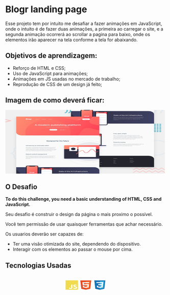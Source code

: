 <h1 align="centre">Blogr landing page</h1>

Esse projeto tem por intuito me desafiar a fazer animações em JavaScript, onde o intuito é de fazer duas animações, a primeira ao carregar o site, e a segunda animação ocorrerá ao scrollar a pagina para baixo, onde os elementos irão aparecer na tela conforme a tela for abaixando.

## Objetivos de aprendizagem:
- Reforço de HTML e CSS;
- Uso de JavaScript para animações;
- Animações em JS usadas no mercado de trabalho;
- Reprodução de CSS de um design já feito;

<h2 align="centre">Imagem de como deverá ficar:</h2>

<img align="center" alt="Design do site" height="200" width="500" src="./design/desktop-preview.jpg">




## O Desafio
**To do this challenge, you need a basic understanding of HTML, CSS and JavaScript.**

Seu desafio é construir o design da página o mais proximo o possível.

Você tem permissão de usar quaisquer ferramentas que achar necessário.

Os usuarios deverão ser capazes de:

- Ter uma visão otimizada do site, dependendo do dispositivo. 
- Interagir com os elementos ao passar o mouse por cima.

<h2 align="centre">Tecnologias Usadas</h2>

<div align="center">
     <div style="display: inline_block margin-left:auto margin-rigth:auto"><br>
        <img align="center" alt="JavaScript icon" height="30" width="40" src="https://raw.githubusercontent.com/devicons/devicon/master/icons/javascript/javascript-plain.svg">  
       <img align="center" alt="HTML icon" height="30" width="40" src="https://raw.githubusercontent.com/devicons/devicon/master/icons/html5/html5-original.svg">
       <img align="center" alt="CSS icon" height="30" width="40" src="https://raw.githubusercontent.com/devicons/devicon/master/icons/css3/css3-original.svg">
    </div>
</div>

